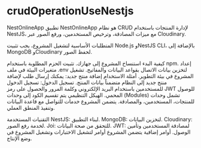 # crudOperationUseNestjs
NestOnlineApp
تطبيق NestOnlineApp هو نظام CRUD لإدارة المنتجات باستخدام NestJS، مع ميزات المصادقة، وترخيص المستخدمين، ورفع الصور عبر Cloudinary.

المتطلبات الأساسية
لتشغيل المشروع، يجب تثبيت Node.js وNestJS CLI، بالإضافة إلى MongoDB وCloudinary لحفظ الصور.

كيفية البدء
استنساخ المشروع إلى جهازك.
تثبيت الحزم المطلوبة باستخدام npm.
إعداد متغيرات البيئة في ملف .env لتخزين بيانات الاتصال بقواعد البيانات والمفاتيح.
تشغيل المشروع في بيئة التطوير.
أمثلة الاستخدام
إضافة منتج جديد: يمكنك إرسال طلب لإضافة منتج جديد إلى النظام متضمناً بيانات المنتج.
تسجيل الدخول: تسجيل الدخول للمستخدمين باستخدام البريد الإلكتروني وكلمة المرور والحصول على رمز JWT للوصول المحمي.
الهيكل التنظيمي
يتم تقسيم الكود إلى وحدات (Modules) تشمل وحدات للمنتجات، المستخدمين، والمصادقة. يتضمن المشروع خدمات للتواصل مع قاعدة البيانات وتنفيذ المنطق العملي.

التقنيات المستخدمة
NestJS: لبناء التطبيق.
MongoDB: لتخزين البيانات.
Cloudinary: لخدمة رفع الصور.
Joi: للتحقق من صحة البيانات.
JWT: لمصادقة المستخدمين وتأمين الوصول.
أوامر إضافية
يتضمن المشروع أوامر لتشغيل الاختبارات وتشغيل المشروع في وضع الإنتاج.

